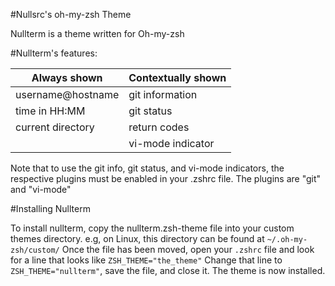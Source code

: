 #Nullsrc's oh-my-zsh Theme

Nullterm is a theme written for Oh-my-zsh


#Nullterm's features:

| Always shown | Contextually shown |
---------------|---------------------
| username@hostname | git information |
| time in HH:MM | git status |
| current directory | return codes |
| 		| vi-mode indicator |

Note that to use the git info, git status, and vi-mode indicators, the respective plugins must be enabled in your .zshrc file. The plugins are "git" and "vi-mode"


#Installing Nullterm

To install nullterm, copy the nullterm.zsh-theme file into your custom themes directory.
e.g, on Linux, this directory can be found at `~/.oh-my-zsh/custom/`
Once the file has been moved, open your `.zshrc` file and look for a line that looks like `ZSH_THEME="the_theme"`
Change that line to `ZSH_THEME="nullterm"`, save the file, and close it.
The theme is now installed.
